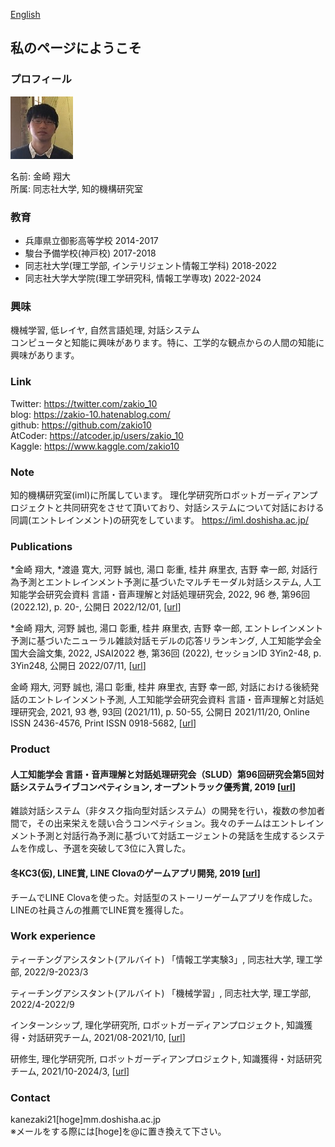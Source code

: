 <a href="../">English</a>
## 私のページにようこそ

### プロフィール
<img src="/images/profile.jpg" width="100" height="100">

名前: 金崎 翔大  
所属: 同志社大学, 知的機構研究室
### 教育
- 兵庫県立御影高等学校 2014-2017
- 駿台予備学校(神戸校) 2017-2018
- 同志社大学(理工学部, インテリジェント情報工学科) 2018-2022
- 同志社大学大学院(理工学研究科, 情報工学専攻) 2022-2024  

### 興味
機械学習, 低レイヤ, 自然言語処理, 対話システム  
コンピュータと知能に興味があります。特に、工学的な観点からの人間の知能に興味があります。

### Link
Twitter: <a href="https://twitter.com/zakio_10">https://twitter.com/zakio_10</a>  
blog: <a href="https://zakio-10.hatenablog.com/">https://zakio-10.hatenablog.com/</a>  
github: <a href="https://github.com/zakio10">https://github.com/zakio10</a>  
AtCoder: <a href="https://atcoder.jp/users/zakio_10">https://atcoder.jp/users/zakio_10</a>  
Kaggle: <a href="https://www.kaggle.com/zakio10">https://www.kaggle.com/zakio10</a>  

### Note
知的機構研究室(iml)に所属しています。  理化学研究所ロボットガーディアンプロジェクトと共同研究をさせて頂いており、対話システムについて対話における同調(エントレインメント)の研究をしています。
<a href="https://iml.doshisha.ac.jp/">https://iml.doshisha.ac.jp/</a>  

### Publications
*金崎 翔大, *渡邉 寛大, 河野 誠也, 湯口 彰重, 桂井 麻里衣, 吉野 幸一郎, 対話行為予測とエントレインメント予測に基づいたマルチモーダル対話システム, 人工知能学会研究会資料 言語・音声理解と対話処理研究会, 2022, 96 巻, 第96回(2022.12), p. 20-, 公開日 2022/12/01, [<a href="https://www.jstage.jst.go.jp/article/jsaislud/96/0/96_20/_article/-char/ja">url</a>]  

*金崎 翔大, 河野 誠也, 湯口 彰重, 桂井 麻里衣, 吉野 幸一郎, エントレインメント予測に基づいたニューラル雑談対話モデルの応答リランキング, 人工知能学会全国大会論文集, 2022, JSAI2022 巻, 第36回 (2022), セッションID 3Yin2-48, p. 3Yin248, 公開日 2022/07/11, [<a href="https://www.jstage.jst.go.jp/article/pjsai/JSAI2022/0/JSAI2022_3Yin248/_article/-char/ja">url</a>]  

金崎 翔大, 河野 誠也, 湯口 彰重, 桂井 麻里衣, 吉野 幸一郎, 対話における後続発話のエントレインメント予測, 人工知能学会研究会資料 言語・音声理解と対話処理研究会, 2021, 93 巻, 93回 (2021/11), p. 50-55, 公開日 2021/11/20, Online ISSN 2436-4576, Print ISSN 0918-5682, [<a href="https://www.jstage.jst.go.jp/article/jsaislud/93/0/93_50/_article/-char/ja/">url</a>]  

### Product
#### 人工知能学会 言語・音声理解と対話処理研究会（SLUD）第96回研究会第5回対話システムライブコンペティション, オープントラック優秀賞, 2019 [<a href="https://grp.riken.jp/news/20221222b/">url</a>]  
雑談対話システム（非タスク指向型対話システム）の開発を行い，複数の参加者間で，その出来栄えを競い合うコンペティション。我々のチームはエントレインメント予測と対話行為予測に基づいて対話エージェントの発話を生成するシステムを作成し、予選を突破して3位に入賞した。  
#### 冬KC3(仮), LINE賞, LINE Clovaのゲームアプリ開発, 2019 [<a href="https://www.facebook.com/1767384153502374/posts/2293925790848205/">url</a>]  
チームでLINE Clovaを使った。対話型のストーリーゲームアプリを作成した。LINEの社員さんの推薦でLINE賞を獲得した。  

### Work experience
ティーチングアシスタント(アルバイト) 「情報工学実験3」,  同志社大学, 理工学部, 2022/9-2023/3  

ティーチングアシスタント(アルバイト) 「機械学習」,  同志社大学, 理工学部, 2022/4-2022/9  

インターンシップ, 理化学研究所, ロボットガーディアンプロジェクト, 知識獲得・対話研究チーム, 2021/08-2021/10, [<a href="https://grp.riken.jp/labs/knowl_acqui_dialogue/">url</a>]  

研修生, 理化学研究所, ロボットガーディアンプロジェクト, 知識獲得・対話研究チーム, 2021/10-2024/3, [<a href="https://grp.riken.jp/labs/knowl_acqui_dialogue/">url</a>]  

### Contact
kanezaki21[hoge]mm.doshisha.ac.jp  
※メールをする際には[hoge]を@に置き換えて下さい。
